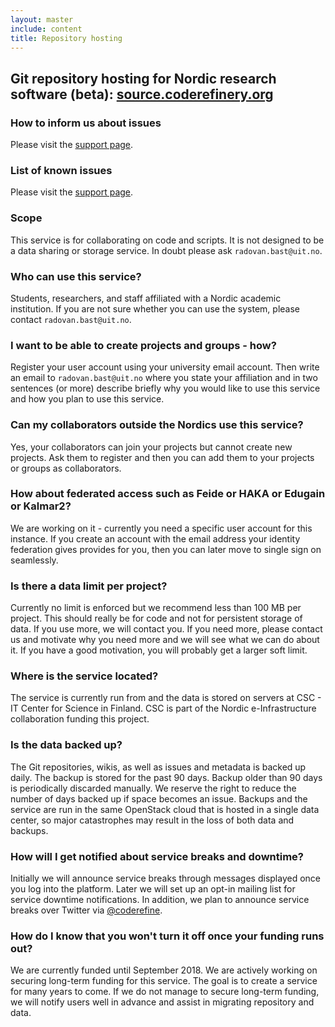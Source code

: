 ```yaml
---
layout: master
include: content
title: Repository hosting
---
```


## Git repository hosting for Nordic research software (beta): [source.coderefinery.org](https://source.coderefinery.org)

### How to inform us about issues

Please visit the [support page](/repository/support/).

### List of known issues

Please visit the [support page](/repository/support/).

### Scope

This service is for collaborating on code and scripts. It is not designed to be a data sharing
or storage service. In doubt please ask `radovan.bast@uit.no`.

### Who can use this service?

Students, researchers, and staff affiliated with a Nordic academic institution.
If you are not sure whether you can use the system, please contact
`radovan.bast@uit.no`.
 
### I want to be able to create projects and groups - how?

Register your user account using your university email account. Then write an
email to `radovan.bast@uit.no` where you state your affiliation and in two
sentences (or more) describe briefly why you would like to use this service
and how you plan to use this service.
 
### Can my collaborators outside the Nordics use this service?

Yes, your collaborators can join your projects but cannot create new projects.
Ask them to register and then you can add them to your projects or groups as collaborators.

### How about federated access such as Feide or HAKA or Edugain or Kalmar2?

We are working on it - currently you need a specific user account for this
instance. If you create an account with the email address your identity
federation gives provides for you, then you can later move to single sign on
seamlessly.
 
### Is there a data limit per project?

Currently no limit is enforced but we recommend less than 100 MB per project.
This should really be for code and not for persistent storage of data. If you
use more, we will contact you. If you need more, please contact us and motivate
why you need more and we will see what we can do about it. If you have a good
motivation, you will probably get a larger soft limit.

### Where is the service located?

The service is currently run from and the data is stored on servers at CSC - IT
Center for Science in Finland. CSC is part of the Nordic e-Infrastructure
collaboration funding this project.
 
### Is the data backed up?

The Git repositories, wikis, as well as issues and metadata is backed up daily.
The backup is stored for the past 90 days. Backup older than 90 days is
periodically discarded manually. We reserve the right to reduce the number of
days backed up if space becomes an issue. Backups and the service are run in
the same OpenStack cloud that is hosted in a single data center, so major
catastrophes may result in the loss of both data and backups.

### How will I get notified about service breaks and downtime?

Initially we will announce service breaks through messages displayed once you
log into the platform.  Later we will set up an opt-in mailing list for service
downtime notifications.  In addition, we plan to announce service breaks over
Twitter via
[@coderefine](https://twitter.com/coderefine).

### How do I know that you won't turn it off once your funding runs out?

We are currently funded until September 2018.
We are actively working on securing long-term funding for this service.  The
goal is to create a service for many years to come.  If we do not manage to
secure long-term funding, we will notify users well in advance and assist in
migrating repository and data.
